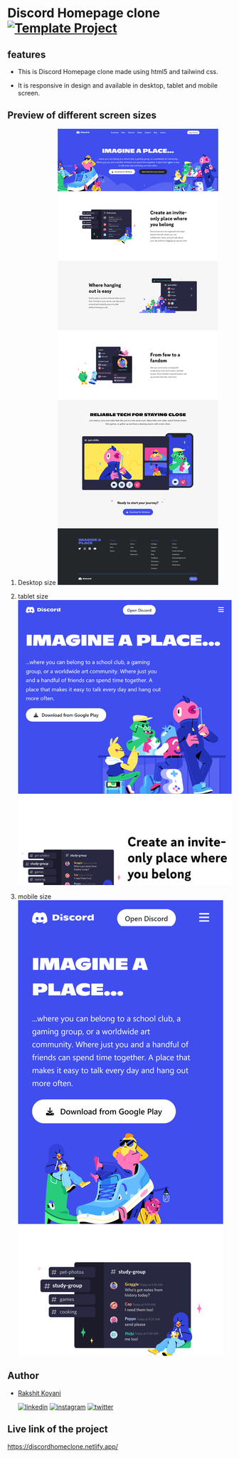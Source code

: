 # Discord Homepage clone [![Template Project](https://img.shields.io/badge/Technologies%20-HTML%2FTailwindCSS-brightgreen)](http://www.gnu.org/licenses/agpl-3.0)

## features

- This is Discord Homepage clone made using html5 and tailwind css.

- It is responsive in design and available in desktop, tablet and mobile screen.

## Preview of different screen sizes

1. Desktop size
   ![desktop size](./images/desktop.png)

2. tablet size
   ![tablet size](./images/tabletscreen.png)

3. mobile size
   ![mobile size](./images/mobile.png)

## Author

- [Rakshit Koyani](https://www.github.com/rakshitkoyani)

  [![linkedin](https://img.shields.io/badge/LinkedIn-0077B5?style=for-the-badge&logo=linkedin&logoColor=white)](https://www.linkedin.com/in/rakshit-koyani-507040132/)
  [![instagram](https://img.shields.io/badge/Instagram-E4405F?style=for-the-badge&logo=instagram&logoColor=white)](https://www.instagram.com/rakshitkoyani/)
  [![twitter](https://img.shields.io/badge/Twitter-1DA1F2?style=for-the-badge&logo=twitter&logoColor=white)](https://www.twitter.com/rakshit_koyani)

## Live link of the project

https://discordhomeclone.netlify.app/
